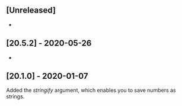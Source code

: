 ## [Unreleased]
-

## [20.5.2] - 2020-05-26
-


## [20.1.0] - 2020-01-07
Added the *stringify* argument, which enables you to save numbers as strings.
